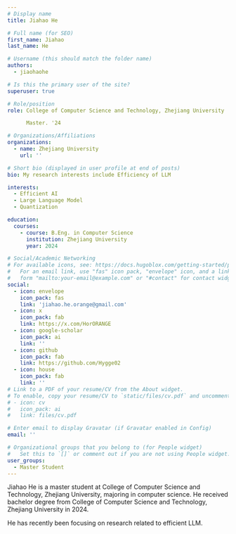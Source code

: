 ```yaml
---
# Display name
title: Jiahao He

# Full name (for SEO)
first_name: Jiahao
last_name: He

# Username (this should match the folder name)
authors:
  - jiaohaohe

# Is this the primary user of the site?
superuser: true

# Role/position
role: College of Computer Science and Technology, Zhejiang University

      Master. '24

# Organizations/Affiliations
organizations:
  - name: Zhejiang University
    url: ''

# Short bio (displayed in user profile at end of posts)
bio: My research interests include Efficiency of LLM

interests:
  - Efficient AI
  - Large Language Model
  - Quantization

education:
  courses:
    - course: B.Eng. in Computer Science
      institution: Zhejiang University
      year: 2024

# Social/Academic Networking
# For available icons, see: https://docs.hugoblox.com/getting-started/page-builder/#icons
#   For an email link, use "fas" icon pack, "envelope" icon, and a link in the
#   form "mailto:your-email@example.com" or "#contact" for contact widget.
social:
  - icon: envelope
    icon_pack: fas
    link: 'jiahao.he.orange@gmail.com'
  - icon: x
    icon_pack: fab
    link: https://x.com/HorORANGE
  - icon: google-scholar
    icon_pack: ai
    link: ''
  - icon: github
    icon_pack: fab
    link: https://github.com/Hygge02
  - icon: house
    icon_pack: fab
    link: ''
# Link to a PDF of your resume/CV from the About widget.
# To enable, copy your resume/CV to `static/files/cv.pdf` and uncomment the lines below.
# - icon: cv
#   icon_pack: ai
#   link: files/cv.pdf

# Enter email to display Gravatar (if Gravatar enabled in Config)
email: ''

# Organizational groups that you belong to (for People widget)
#   Set this to `[]` or comment out if you are not using People widget.
user_groups:
  - Master Student
---
```


Jiahao He is a master student at College of Computer Science and Technology, Zhejiang University, majoring in computer science. He received bachelor degree from College of Computer Science and Technology, Zhejiang University in 2024.

He has recently been focusing on research related to efficient LLM.